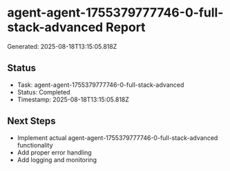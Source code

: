 # agent-agent-1755379777746-0-full-stack-advanced Report

Generated: 2025-08-18T13:15:05.818Z

## Status
- Task: agent-agent-1755379777746-0-full-stack-advanced
- Status: Completed
- Timestamp: 2025-08-18T13:15:05.818Z

## Next Steps
- Implement actual agent-agent-1755379777746-0-full-stack-advanced functionality
- Add proper error handling
- Add logging and monitoring
